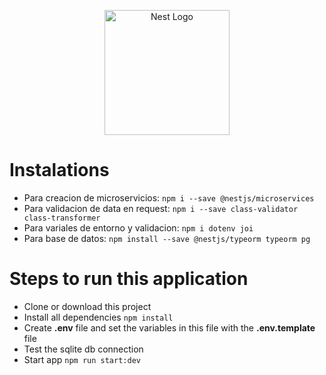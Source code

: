 <p align="center">
  <a href="http://nestjs.com/" target="blank"><img src="https://nestjs.com/img/logo-small.svg" width="200" alt="Nest Logo" /></a>
</p>

# Instalations
- Para creacion de microservicios: ```npm i --save @nestjs/microservices```
- Para validacion de data en request: ```npm i --save class-validator class-transformer```
- Para variales de entorno y validacion: ```npm i dotenv joi```
- Para base de datos: ```npm install --save @nestjs/typeorm typeorm pg```


# Steps to run this application
- Clone or download this project
- Install all dependencies ```npm install```
- Create __.env__ file and set the variables in this file with the __.env.template__ file
- Test the sqlite db connection
- Start app ```npm run start:dev```